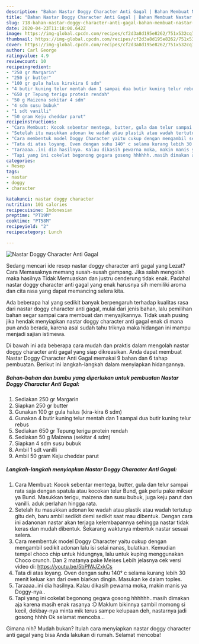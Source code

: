 ```yaml
---
description: "Bahan Nastar Doggy Character Anti Gagal | Bahan Membuat Nastar Doggy Character Anti Gagal Yang Mudah Dan Praktis"
title: "Bahan Nastar Doggy Character Anti Gagal | Bahan Membuat Nastar Doggy Character Anti Gagal Yang Mudah Dan Praktis"
slug: 718-bahan-nastar-doggy-character-anti-gagal-bahan-membuat-nastar-doggy-character-anti-gagal-yang-mudah-dan-praktis
date: 2020-04-23T11:18:00.642Z
image: https://img-global.cpcdn.com/recipes/cf2d3a8d195e8262/751x532cq70/nastar-doggy-character-anti-gagal-foto-resep-utama.jpg
thumbnail: https://img-global.cpcdn.com/recipes/cf2d3a8d195e8262/751x532cq70/nastar-doggy-character-anti-gagal-foto-resep-utama.jpg
cover: https://img-global.cpcdn.com/recipes/cf2d3a8d195e8262/751x532cq70/nastar-doggy-character-anti-gagal-foto-resep-utama.jpg
author: Carl George
ratingvalue: 4.9
reviewcount: 10
recipeingredient:
- "250 gr Margarin"
- "250 gr butter"
- "100 gr gula halus kirakira 6 sdm"
- "4 butir kuning telur mentah dan 1 sampai dua butir kuning telur rebus"
- "650 gr Tepung terigu protein rendah"
- "50 g Maizena sekitar 4 sdm"
- "4 sdm susu bubuk"
- "1 sdt vanilli"
- "50 gram Keju cheddar parut"
recipeinstructions:
- "Cara Membuat: Kocok sebentar mentega, butter, gula dan telur sampai rata saja dengan spatula atau kocokan telur Bund, gak perlu pake mikser ya Bund. Masukkan terigu, maizena dan susu bubuk, juga keju parut dan vanilli. aduk perlahan hingga rata."
- "Setelah itu masukkan adonan ke wadah atau plastik atau wadah tertutup gitu deh, baru ambil sedikit demi sedikit saat mau dibentuk. Dengan cara ini adanonan nastar akan terjaga kelembapannya sehingga nastar tidak keras dan mudah dibentuk. Sekarang waktunya mbentuk nastar sesuai selera."
- "Cara membentuk model Doggy Character yaitu cukup dengan mengambil sedikit adonan lalu isi selai nanas, bulatkan. Kemudian tempel choco chip untuk hidungnya, lalu untuk kuping menggunakan Choco crunch. Dan 2 matanya pake Meises Lebih jelasnya cek versi video di: https://youtu.be/5bPIWJZxkCs"
- "Tata di atas loyang. Oven dengan suhu 140° c selama kurang lebih 30 menit keluar kan dari oven biarkan dingin. Masukan ke dalam toples."
- "Taraaaa..ini dia hasilnya. Kalau dikasih pewarna moka, makin manis ya Doggy-nya.."
- "Tapi yang ini cokelat begonong gegara gosong hhhhhh..masih dimakan aja karena masih enak rasanya :D Maklum bikinnya sambil momong si kecil, dekbay-nya minta mik terus sampe kelupaan deh, nastarnya jadi gosong hhhh Ok selamat mencoba..."
categories:
- Resep
tags:
- nastar
- doggy
- character

katakunci: nastar doggy character 
nutrition: 101 calories
recipecuisine: Indonesian
preptime: "PT19M"
cooktime: "PT58M"
recipeyield: "2"
recipecategory: Lunch

---
```



![Nastar Doggy Character Anti Gagal](https://img-global.cpcdn.com/recipes/cf2d3a8d195e8262/751x532cq70/nastar-doggy-character-anti-gagal-foto-resep-utama.jpg)

Sedang mencari ide resep nastar doggy character anti gagal yang Lezat? Cara Memasaknya memang susah-susah gampang. Jika salah mengolah maka hasilnya Tidak Memuaskan dan justru cenderung tidak enak. Padahal nastar doggy character anti gagal yang enak harusnya sih memiliki aroma dan cita rasa yang dapat memancing selera kita.



Ada beberapa hal yang sedikit banyak berpengaruh terhadap kualitas rasa dari nastar doggy character anti gagal, mulai dari jenis bahan, lalu pemilihan bahan segar sampai cara membuat dan menyajikannya. Tidak usah pusing jika hendak menyiapkan nastar doggy character anti gagal enak di mana pun anda berada, karena asal sudah tahu triknya maka hidangan ini mampu menjadi sajian istimewa.


Di bawah ini ada beberapa cara mudah dan praktis dalam mengolah nastar doggy character anti gagal yang siap dikreasikan. Anda dapat membuat Nastar Doggy Character Anti Gagal memakai 9 bahan dan 6 tahap pembuatan. Berikut ini langkah-langkah dalam menyiapkan hidangannya.

<!--inarticleads1-->

##### Bahan-bahan dan bumbu yang diperlukan untuk pembuatan Nastar Doggy Character Anti Gagal:

1. Sediakan 250 gr Margarin
1. Siapkan 250 gr butter
1. Gunakan 100 gr gula halus (kira-kira 6 sdm)
1. Gunakan 4 butir kuning telur mentah dan 1 sampai dua butir kuning telur rebus
1. Sediakan 650 gr Tepung terigu protein rendah
1. Sediakan 50 g Maizena (sekitar 4 sdm)
1. Siapkan 4 sdm susu bubuk
1. Ambil 1 sdt vanilli
1. Ambil 50 gram Keju cheddar parut




<!--inarticleads2-->

##### Langkah-langkah menyiapkan Nastar Doggy Character Anti Gagal:

1. Cara Membuat: Kocok sebentar mentega, butter, gula dan telur sampai rata saja dengan spatula atau kocokan telur Bund, gak perlu pake mikser ya Bund. Masukkan terigu, maizena dan susu bubuk, juga keju parut dan vanilli. aduk perlahan hingga rata.
1. Setelah itu masukkan adonan ke wadah atau plastik atau wadah tertutup gitu deh, baru ambil sedikit demi sedikit saat mau dibentuk. Dengan cara ini adanonan nastar akan terjaga kelembapannya sehingga nastar tidak keras dan mudah dibentuk. Sekarang waktunya mbentuk nastar sesuai selera.
1. Cara membentuk model Doggy Character yaitu cukup dengan mengambil sedikit adonan lalu isi selai nanas, bulatkan. Kemudian tempel choco chip untuk hidungnya, lalu untuk kuping menggunakan Choco crunch. Dan 2 matanya pake Meises Lebih jelasnya cek versi video di: https://youtu.be/5bPIWJZxkCs
1. Tata di atas loyang. Oven dengan suhu 140° c selama kurang lebih 30 menit keluar kan dari oven biarkan dingin. Masukan ke dalam toples.
1. Taraaaa..ini dia hasilnya. Kalau dikasih pewarna moka, makin manis ya Doggy-nya..
1. Tapi yang ini cokelat begonong gegara gosong hhhhhh..masih dimakan aja karena masih enak rasanya :D Maklum bikinnya sambil momong si kecil, dekbay-nya minta mik terus sampe kelupaan deh, nastarnya jadi gosong hhhh Ok selamat mencoba...




Gimana nih? Mudah bukan? Itulah cara menyiapkan nastar doggy character anti gagal yang bisa Anda lakukan di rumah. Selamat mencoba!

